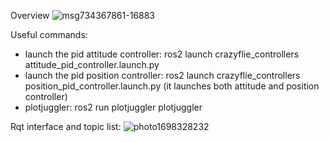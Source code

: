 Overview
![msg734367861-16883](https://github.com/AlboAlby00/CrazyflieControllers/assets/23526716/53508fcd-6208-40b6-823a-055a93c55f19)


Useful commands:
- launch the pid attitude controller:  ros2 launch crazyflie_controllers attitude_pid_controller.launch.py 
- launch the pid position controller:  ros2 launch crazyflie_controllers position_pid_controller.launch.py (it launches both attitude and position controller)
- plotjuggler:
      ros2 run plotjuggler plotjuggler

Rqt interface and topic list:
![photo1698328232](https://github.com/AlboAlby00/CrazyflieControllers/assets/23526716/7bb07329-8aa6-478b-b2d9-063774010c98)
